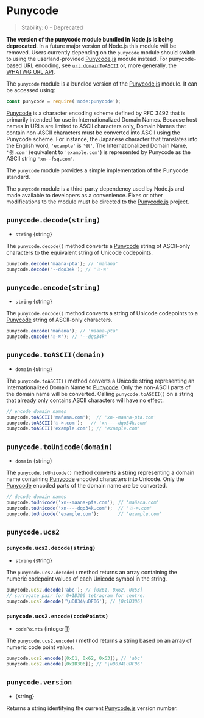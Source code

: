 # Punycode
<!-- YAML
deprecated: v7.0.0
-->

<!--introduced_in=v0.10.0-->

> Stability: 0 - Deprecated

<!-- source_link=lib/punycode.js -->

**The version of the punycode module bundled in Node.js is being deprecated**.
In a future major version of Node.js this module will be removed. Users
currently depending on the `punycode` module should switch to using the
userland-provided [Punycode.js][] module instead. For punycode-based URL
encoding, see [`url.domainToASCII`][] or, more generally, the
[WHATWG URL API][].

The `punycode` module is a bundled version of the [Punycode.js][] module. It
can be accessed using:

```js
const punycode = require('node:punycode');
```

[Punycode][] is a character encoding scheme defined by RFC 3492 that is
primarily intended for use in Internationalized Domain Names. Because host
names in URLs are limited to ASCII characters only, Domain Names that contain
non-ASCII characters must be converted into ASCII using the Punycode scheme.
For instance, the Japanese character that translates into the English word,
`'example'` is `'例'`. The Internationalized Domain Name, `'例.com'` (equivalent
to `'example.com'`) is represented by Punycode as the ASCII string
`'xn--fsq.com'`.

The `punycode` module provides a simple implementation of the Punycode standard.

The `punycode` module is a third-party dependency used by Node.js and
made available to developers as a convenience. Fixes or other modifications to
the module must be directed to the [Punycode.js][] project.

## `punycode.decode(string)`
<!-- YAML
added: v0.5.1
-->

* `string` {string}

The `punycode.decode()` method converts a [Punycode][] string of ASCII-only
characters to the equivalent string of Unicode codepoints.

```js
punycode.decode('maana-pta'); // 'mañana'
punycode.decode('--dqo34k'); // '☃-⌘'
```

## `punycode.encode(string)`
<!-- YAML
added: v0.5.1
-->

* `string` {string}

The `punycode.encode()` method converts a string of Unicode codepoints to a
[Punycode][] string of ASCII-only characters.

```js
punycode.encode('mañana'); // 'maana-pta'
punycode.encode('☃-⌘'); // '--dqo34k'
```

## `punycode.toASCII(domain)`
<!-- YAML
added: v0.6.1
-->

* `domain` {string}

The `punycode.toASCII()` method converts a Unicode string representing an
Internationalized Domain Name to [Punycode][]. Only the non-ASCII parts of the
domain name will be converted. Calling `punycode.toASCII()` on a string that
already only contains ASCII characters will have no effect.

```js
// encode domain names
punycode.toASCII('mañana.com');  // 'xn--maana-pta.com'
punycode.toASCII('☃-⌘.com');   // 'xn----dqo34k.com'
punycode.toASCII('example.com'); // 'example.com'
```

## `punycode.toUnicode(domain)`
<!-- YAML
added: v0.6.1
-->

* `domain` {string}

The `punycode.toUnicode()` method converts a string representing a domain name
containing [Punycode][] encoded characters into Unicode. Only the [Punycode][]
encoded parts of the domain name are be converted.

```js
// decode domain names
punycode.toUnicode('xn--maana-pta.com'); // 'mañana.com'
punycode.toUnicode('xn----dqo34k.com');  // '☃-⌘.com'
punycode.toUnicode('example.com');       // 'example.com'
```

## `punycode.ucs2`
<!-- YAML
added: v0.7.0
-->

### `punycode.ucs2.decode(string)`
<!-- YAML
added: v0.7.0
-->

* `string` {string}

The `punycode.ucs2.decode()` method returns an array containing the numeric
codepoint values of each Unicode symbol in the string.

```js
punycode.ucs2.decode('abc'); // [0x61, 0x62, 0x63]
// surrogate pair for U+1D306 tetragram for centre:
punycode.ucs2.decode('\uD834\uDF06'); // [0x1D306]
```

### `punycode.ucs2.encode(codePoints)`
<!-- YAML
added: v0.7.0
-->

* `codePoints` {integer[]}

The `punycode.ucs2.encode()` method returns a string based on an array of
numeric code point values.

```js
punycode.ucs2.encode([0x61, 0x62, 0x63]); // 'abc'
punycode.ucs2.encode([0x1D306]); // '\uD834\uDF06'
```

## `punycode.version`
<!-- YAML
added: v0.6.1
-->

* {string}

Returns a string identifying the current [Punycode.js][] version number.

[Punycode]: https://tools.ietf.org/html/rfc3492
[Punycode.js]: https://github.com/bestiejs/punycode.js
[WHATWG URL API]: url.md#url_the_whatwg_url_api
[`url.domainToASCII`]: url.md#url_url_domaintoascii_domain
